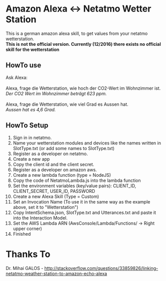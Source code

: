 # Amazon Alexa <-> Netatmo Wetter Station

This is a german amazon alexa skill, to get values from your netatmo wetterstation.
<br /><b>This is not the official version. Currently (12/2016) there exists no official skill for the wetterstation</b>

## HowTo use
Ask Alexa:
<br /><br />
Alexa, frage die Wetterstation, wie hoch der CO2-Wert im Wohnzimmer ist.<br />
<i>Der CO2 Wert im Wohnzimmer beträgt 623 ppm.</i>
<br /><br />
Alexa, frage die Wetterstation, wie viel Grad es Aussen hat.<br />
<i>Aussen hat es 4,6 Grad.</i>

## HowTo Setup
1. Sign in in netatmo.
2. Name your wetterstation modules and devices like the names written in SlotType.txt (or add some names to SlotType.txt)
3. Register as a developer on netatmo.
4. Create a new app
5. Copy the client id and the client secret.
6. Register as a developer on amazon aws.
7. Create a new lambda function (type = NodeJS)
8. Copy the code of NetatmoLambda.js into the lambda function
9. Set the environment variables (key/value pairs): CLIENT_ID, CLIENT_SECRET, USER_ID, PASSWORD
10. Create a new Alexa Skill (Type = Custom)
11. Set an Invocation Name (To use it in the same way as the example above, set it to "Wetterstation")
12. Copy IntentSchema.json, SlotType.txt and Utterances.txt and paste it into the Interaction Model.
13. Set the AWS Lambda ARN (AwsConsole/Lambda/Functions/<YourFunctionName> -> Right upper corner)
14. Finished

# Thanks To
Dr. Mihai GALOS - http://stackoverflow.com/questions/33859826/linking-netatmo-weather-station-to-amazon-echo-alexa